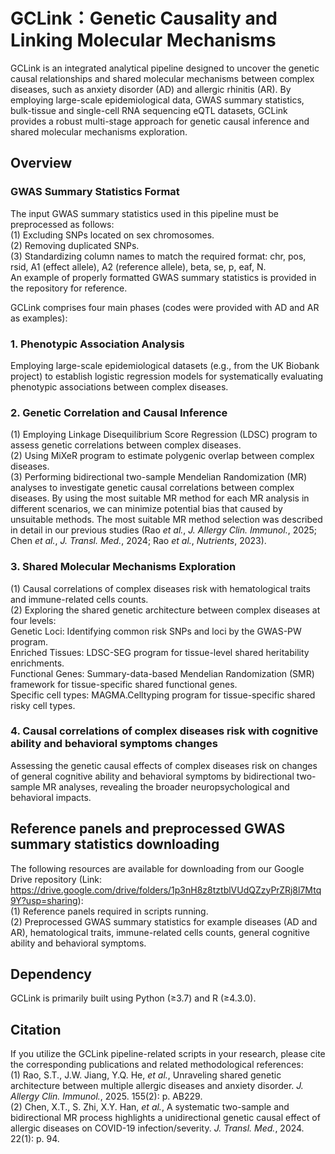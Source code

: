 # GCLink：Genetic Causality and Linking Molecular Mechanisms
GCLink is an integrated analytical pipeline designed to uncover the genetic causal relationships and shared molecular mechanisms between complex diseases, such as anxiety disorder (AD) and allergic rhinitis (AR). By employing large-scale epidemiological data, GWAS summary statistics, bulk-tissue and single-cell RNA sequencing eQTL datasets, GCLink provides a robust multi-stage approach for genetic causal inference and shared molecular mechanisms exploration.
## Overview
### GWAS Summary Statistics Format
The input GWAS summary statistics used in this pipeline must be preprocessed as follows:\
(1) Excluding SNPs located on sex chromosomes.\
(2) Removing duplicated SNPs.\
(3) Standardizing column names to match the required format: chr, pos, rsid, A1 (effect allele), A2 (reference allele), beta, se, p, eaf, N.\
An example of properly formatted GWAS summary statistics is provided in the repository for reference.

GCLink comprises four main phases (codes were provided with AD and AR as examples):
### 1.	Phenotypic Association Analysis
Employing large-scale epidemiological datasets (e.g., from the UK Biobank project) to establish logistic regression models for systematically evaluating phenotypic associations between complex diseases.
### 2.	Genetic Correlation and Causal Inference
(1) Employing Linkage Disequilibrium Score Regression (LDSC) program to assess genetic correlations between complex diseases.\
(2) Using MiXeR program to estimate polygenic overlap between complex diseases.\
(3) Performing bidirectional two-sample Mendelian Randomization (MR) analyses to investigate genetic causal correlations between complex diseases. By using the most suitable MR method for each MR analysis in different scenarios, we can minimize potential bias that caused by unsuitable methods. The most suitable MR method selection was described in detail in our previous studies (Rao _et al._, _J. Allergy Clin. Immunol._, 2025; Chen _et al._, _J. Transl. Med._, 2024; Rao _et al._, _Nutrients_, 2023).
### 3.	Shared Molecular Mechanisms Exploration
(1) Causal correlations of complex diseases risk with hematological traits and immune-related cells counts.  
(2) Exploring the shared genetic architecture between complex diseases at four levels:\
Genetic Loci: Identifying common risk SNPs and loci by the GWAS-PW program.\
Enriched Tissues: LDSC-SEG program for tissue-level shared heritability enrichments.\
Functional Genes: Summary-data-based Mendelian Randomization (SMR) framework for tissue-specific shared functional genes.\
Specific cell types: MAGMA.Celltyping program for tissue-specific shared risky cell types.
### 4.	Causal correlations of complex diseases risk with cognitive ability and behavioral symptoms changes
Assessing the genetic causal effects of complex diseases risk on changes of general cognitive ability and behavioral symptoms by bidirectional two-sample MR analyses, revealing the broader neuropsychological and behavioral impacts.
## Reference panels and preprocessed GWAS summary statistics downloading
The following resources are available for downloading from our Google Drive repository (Link: https://drive.google.com/drive/folders/1p3nH8z8tztblVUdQZzyPrZRj8l7Mtq9Y?usp=sharing):  
(1) Reference panels required in scripts running.\
(2) Preprocessed GWAS summary statistics for example diseases (AD and AR), hematological traits, immune-related cells counts, general cognitive ability and behavioral symptoms.
## Dependency
GCLink is primarily built using Python (≥3.7) and R (≥4.3.0). 
## Citation
If you utilize the GCLink pipeline-related scripts in your research, please cite the corresponding publications and related methodological references:  
(1)	Rao, S.T., J.W. Jiang, Y.Q. He, _et al._, Unraveling shared genetic architecture between multiple allergic diseases and anxiety disorder. _J. Allergy Clin. Immunol._, 2025. 155(2): p. AB229.\
(2)	Chen, X.T., S. Zhi, X.Y. Han, _et al._, A systematic two-sample and bidirectional MR process highlights a unidirectional genetic causal effect of allergic diseases on COVID-19 infection/severity. _J. Transl. Med._, 2024. 22(1): p. 94.

